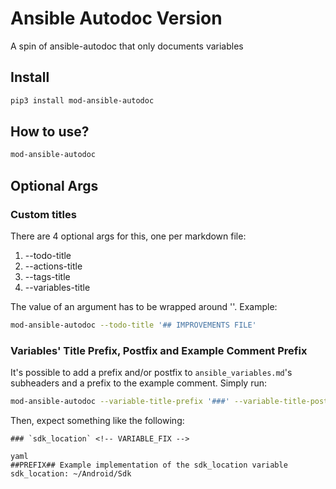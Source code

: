 # Ansible Autodoc Version

A spin of ansible-autodoc that only documents variables

## Install
```sh
pip3 install mod-ansible-autodoc
```

## How to use?
```sh
mod-ansible-autodoc
```

## Optional Args
### Custom titles
There are 4 optional args for this, one per markdown file:

1. --todo-title
2. --actions-title
3. --tags-title
4. --variables-title

The value of an argument has to be wrapped around ''. Example:
```sh
mod-ansible-autodoc --todo-title '## IMPROVEMENTS FILE'
```

### Variables' Title Prefix, Postfix and Example Comment Prefix
It's possible to add a prefix and/or postfix to `ansible_variables.md`'s subheaders and a prefix to the example comment. Simply run:
```sh
mod-ansible-autodoc --variable-title-prefix '###' --variable-title-postfix ' <!-- VARIABLE_FIX -->' --variable-example-comment-prefix '##PREFIX##'
```

Then, expect something like the following:
```
### `sdk_location` <!-- VARIABLE_FIX -->

yaml
##PREFIX## Example implementation of the sdk_location variable
sdk_location: ~/Android/Sdk

```
